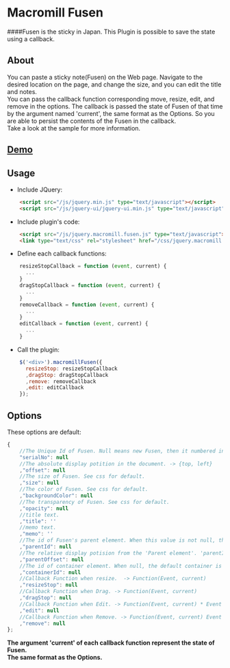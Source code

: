Macromill Fusen
===============

####Fusen is the sticky in Japan. This Plugin is possible to save the state using a callback.

About
-----------
You can paste a sticky note(Fusen) on the Web page.
Navigate to the desired location on the page, and change the size, and you can edit the title and notes.  
You can pass the callback function corresponding move, resize, edit, and remove in the options.
The callback is passed the state of Fusen of that time by the argument named 'current', the same format as the Options.
So you are able to persist the contents of the Fusen in the callback.  
Take a look at the sample for more information.

<a href="http://ryoichiohkubo.github.com/macromill.fusen/" target="_brank">Demo</a>
-----------


Usage
-----------

* Include JQuery:

```html
    <script src="/js/jquery.min.js" type="text/javascript"></script>
    <script src="/js/jquery-ui/jquery-ui.min.js" type="text/javascript"></script>
```  

* Include plugin's code:

```html
    <script src="/js/jquery.macromill.fusen.js" type="text/javascript"></script>
    <link type="text/css" rel="stylesheet" href="/css/jquery.macromill.fusen.css" />
```  

* Define each callback functions:

```javascript
    resizeStopCallback = function (event, current) {
      ...
    }
    dragStopCallback = function (event, current) {
      ...
    }
    removeCallback = function (event, current) {
      ...
    }
    editCallback = function (event, current) {
      ...
    }
```  

* Call the plugin:

```javascript
    $('<div>').macromillFusen({
      resizeStop: resizeStopCallback
      ,dragStop: dragStopCallback
      ,remove: removeCallback
      ,edit: editCallback
    });
```  

Options
-----------

These options are default:  

```javascript
{
    //The Unique Id of Fusen. Null means new Fusen, then it numbered in this program.
    "serialNo": null
    //The absolute display potition in the document. -> {top, left}
    ,"offset": null
    //The size of Fusen. See css for default.
    ,"size": null
    //The color of Fusen. See css for default.
    ,"backgroundColor": null
    //The transparency of Fusen. See css for default.
    ,"opacity": null
    //title text.
    ,"title": ''
    //memo text.
    ,"memo": ''
    //The id of Fusen's parent element. When this value is not null, the display position are set as  parent + parentOffset.
    ,"parentId": null
    //The relative display potision from the 'Parent element'. 'parentId' is necessary. This is prior than 'offset'. -> {top, left}
    ,"parentOffset": null
    //The id of container element. When null, the default container is body element.
    ,"containerId": null
    //Callback Function when resize.  -> Function(Event, current)
    ,"resizeStop": null
    //Callback Function when Drag. -> Function(Event, current)
    ,"dragStop": null
    //Callback Function when Edit. -> Function(Event, current) * Event is dummy.
    ,"edit": null
    //Callback Function when Remove. -> Function(Event, current) Event is dummy.
    ,"remove": null
};
```  
**The argument 'current' of each callback function represent the state of Fusen.**  
**The same format as the Options.**

